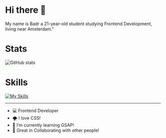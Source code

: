 # Hi there 👋

My name is Badr a 21-year-old student studying Frontend Development, living near Amsterdam."
 
# Stats
![GitHub stats](https://github-readme-stats.vercel.app/api?username=iBadr49\&include_all_commits=true)

# Skills
[![My Skills](https://skillicons.dev/icons?i=html,css,js,nodejs,express,svelte,nuxt&perline=5)](https://skillicons.dev)
 
***
 
- 💻 Frontend Developer
- 🌪️ I love CSS!
- 🚀 I’m currently learning GSAP!
- 👯 Great in Collaborating with other people!
